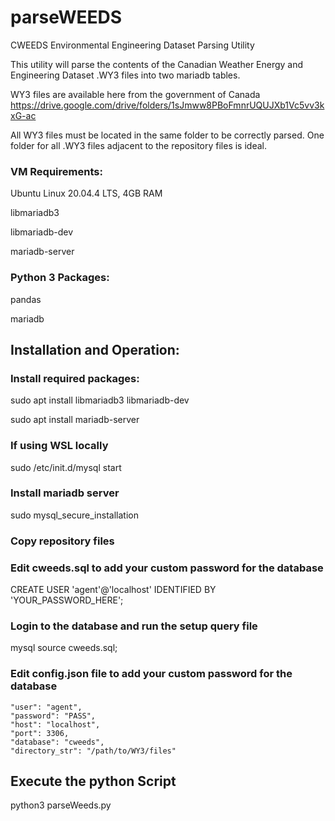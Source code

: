 # parseWEEDS
CWEEDS Environmental Engineering Dataset Parsing Utility

This utility will parse the contents of the Canadian Weather Energy and Engineering Dataset .WY3 files into two mariadb tables.

WY3 files are available here from the government of Canada https://drive.google.com/drive/folders/1sJmww8PBoFmnrUQUJXb1Vc5vv3kxG-ac

All WY3 files must be located in the same folder to be correctly parsed. One folder for all .WY3 files adjacent to the repository files is ideal.

### VM Requirements:
Ubuntu Linux 20.04.4 LTS, 4GB RAM

libmariadb3

libmariadb-dev

mariadb-server

### Python 3 Packages:
pandas

mariadb

## Installation and Operation:

### Install required packages:
sudo apt install libmariadb3 libmariadb-dev

sudo apt install mariadb-server

### If using WSL locally
sudo /etc/init.d/mysql start

### Install mariadb server
sudo mysql_secure_installation

### Copy repository files

### Edit cweeds.sql to add your custom password for the database

CREATE USER 'agent'@'localhost' IDENTIFIED BY 'YOUR_PASSWORD_HERE';

### Login to the database and run the setup query file
mysql
source cweeds.sql;

### Edit config.json file to add your custom password for the database 

    "user": "agent",
    "password": "PASS",
    "host": "localhost",
    "port": 3306,
    "database": "cweeds",
    "directory_str": "/path/to/WY3/files"

## Execute the python Script
python3 parseWeeds.py
